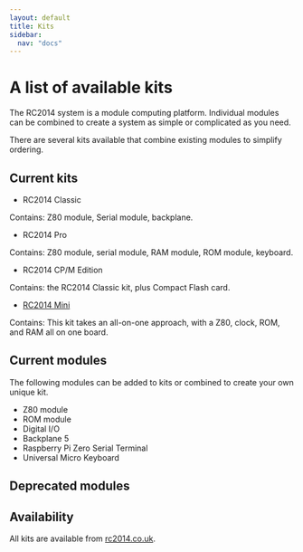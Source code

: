 ```yaml
---
layout: default
title: Kits
sidebar:
  nav: "docs"
---
```




# A list of available kits

The RC2014 system is a module computing platform. Individual modules can be combined to create a system as simple or complicated as you need.

There are several kits available that combine existing modules to simplify ordering.

## Current kits

* RC2014 Classic

Contains: Z80 module, Serial module, backplane. 

* RC2014 Pro

Contains: Z80 module, serial module, RAM module, ROM module, keyboard.

* RC2014 CP/M Edition

Contains: the RC2014 Classic kit, plus Compact Flash card.

* [RC2014 Mini](rc2014mini/guide.html)

Contains: This kit takes an all-on-one approach, with a Z80, clock, ROM, and RAM all on one board.

## Current modules

The following modules can be added to kits or combined to create your own unique kit.

* Z80 module
* ROM module
* Digital I/O
* Backplane 5
* Raspberry Pi Zero Serial Terminal
* Universal Micro Keyboard

## Deprecated modules



## Availability


All kits are available from [rc2014.co.uk](rc2014.co.uk).

